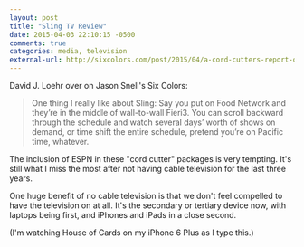 ```yaml
---
layout: post
title: "Sling TV Review"
date: 2015-04-03 22:10:15 -0500
comments: true
categories: media, television
external-url: http://sixcolors.com/post/2015/04/a-cord-cutters-report-on-sling-tv/
---
```


David J. Loehr over on Jason Snell's Six Colors:

> One thing I really like about Sling: Say you put on Food Network and they’re in the middle of wall-to-wall Fieri3. You can scroll backward through the schedule and watch several days’ worth of shows on demand, or time shift the entire schedule, pretend you’re on Pacific time, whatever.

The inclusion of ESPN in these "cord cutter" packages is very tempting. It's still what I miss the most after not having cable television for the last three years.

One huge benefit of no cable television is that we don't feel compelled to have the television on at all. It's the secondary or tertiary device now, with laptops being first, and iPhones and iPads in a close second.

(I'm watching House of Cards on my iPhone 6 Plus as I type this.)
